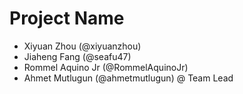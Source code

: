 # Project Name
- Xiyuan Zhou (@xiyuanzhou)
- Jiaheng Fang (@seafu47) 
- Rommel Aquino Jr (@RommelAquinoJr) 
- Ahmet Mutlugun (@ahmetmutlugun) @ Team Lead
